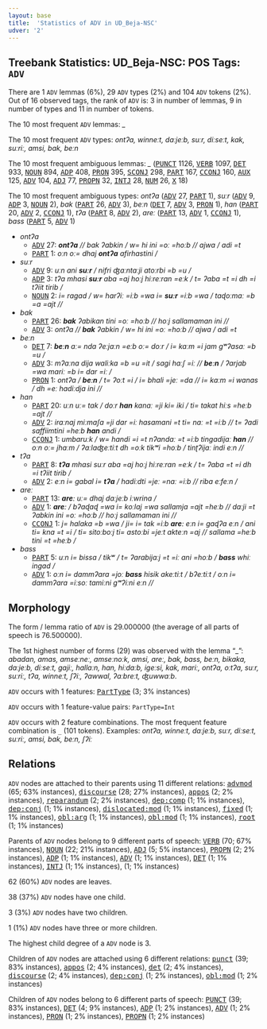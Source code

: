 ```yaml
---
layout: base
title:  'Statistics of ADV in UD_Beja-NSC'
udver: '2'
---
```


## Treebank Statistics: UD_Beja-NSC: POS Tags: `ADV`

There are 1 `ADV` lemmas (6%), 29 `ADV` types (2%) and 104 `ADV` tokens (2%).
Out of 16 observed tags, the rank of `ADV` is: 3 in number of lemmas, 9 in number of types and 11 in number of tokens.

The 10 most frequent `ADV` lemmas: <em>_</em>

The 10 most frequent `ADV` types:  <em>ontʔa, winneːt, daːjeːb, suːr, diːseːt, kak, suːriː, amsi, bak, beːn</em>

The 10 most frequent ambiguous lemmas: <em>_</em> (<tt><a href="bej_nsc-pos-PUNCT.html">PUNCT</a></tt> 1126, <tt><a href="bej_nsc-pos-VERB.html">VERB</a></tt> 1097, <tt><a href="bej_nsc-pos-DET.html">DET</a></tt> 933, <tt><a href="bej_nsc-pos-NOUN.html">NOUN</a></tt> 894, <tt><a href="bej_nsc-pos-ADP.html">ADP</a></tt> 408, <tt><a href="bej_nsc-pos-PRON.html">PRON</a></tt> 395, <tt><a href="bej_nsc-pos-SCONJ.html">SCONJ</a></tt> 298, <tt><a href="bej_nsc-pos-PART.html">PART</a></tt> 167, <tt><a href="bej_nsc-pos-CCONJ.html">CCONJ</a></tt> 160, <tt><a href="bej_nsc-pos-AUX.html">AUX</a></tt> 125, <tt><a href="bej_nsc-pos-ADV.html">ADV</a></tt> 104, <tt><a href="bej_nsc-pos-ADJ.html">ADJ</a></tt> 77, <tt><a href="bej_nsc-pos-PROPN.html">PROPN</a></tt> 32, <tt><a href="bej_nsc-pos-INTJ.html">INTJ</a></tt> 28, <tt><a href="bej_nsc-pos-NUM.html">NUM</a></tt> 26, <tt><a href="bej_nsc-pos-X.html">X</a></tt> 18)

The 10 most frequent ambiguous types:  <em>ontʔa</em> (<tt><a href="bej_nsc-pos-ADV.html">ADV</a></tt> 27, <tt><a href="bej_nsc-pos-PART.html">PART</a></tt> 1), <em>suːr</em> (<tt><a href="bej_nsc-pos-ADV.html">ADV</a></tt> 9, <tt><a href="bej_nsc-pos-ADP.html">ADP</a></tt> 3, <tt><a href="bej_nsc-pos-NOUN.html">NOUN</a></tt> 2), <em>bak</em> (<tt><a href="bej_nsc-pos-PART.html">PART</a></tt> 26, <tt><a href="bej_nsc-pos-ADV.html">ADV</a></tt> 3), <em>beːn</em> (<tt><a href="bej_nsc-pos-DET.html">DET</a></tt> 7, <tt><a href="bej_nsc-pos-ADV.html">ADV</a></tt> 3, <tt><a href="bej_nsc-pos-PRON.html">PRON</a></tt> 1), <em>han</em> (<tt><a href="bej_nsc-pos-PART.html">PART</a></tt> 20, <tt><a href="bej_nsc-pos-ADV.html">ADV</a></tt> 2, <tt><a href="bej_nsc-pos-CCONJ.html">CCONJ</a></tt> 1), <em>tʔa</em> (<tt><a href="bej_nsc-pos-PART.html">PART</a></tt> 8, <tt><a href="bej_nsc-pos-ADV.html">ADV</a></tt> 2), <em>areː</em> (<tt><a href="bej_nsc-pos-PART.html">PART</a></tt> 13, <tt><a href="bej_nsc-pos-ADV.html">ADV</a></tt> 1, <tt><a href="bej_nsc-pos-CCONJ.html">CCONJ</a></tt> 1), <em>bass</em> (<tt><a href="bej_nsc-pos-PART.html">PART</a></tt> 5, <tt><a href="bej_nsc-pos-ADV.html">ADV</a></tt> 1)


* <em>ontʔa</em>
  * <tt><a href="bej_nsc-pos-ADV.html">ADV</a></tt> 27: <em><b>ontʔa</b> // bak ʔabkin / w= hi ini =oː =hoːb // ajwa / adi =t</em>
  * <tt><a href="bej_nsc-pos-PART.html">PART</a></tt> 1: <em>oːn oː= dhaj <b>ontʔa</b> afirhastini /</em>
* <em>suːr</em>
  * <tt><a href="bej_nsc-pos-ADV.html">ADV</a></tt> 9: <em>uːn ani <b>suːr</b> / nifri ʤaːntaːji atoːrbi =b =u /</em>
  * <tt><a href="bej_nsc-pos-ADP.html">ADP</a></tt> 3: <em>tʔa mhasi <b>suːr</b> aba =aj hoːj hiːreːran =eːk / t= ʔaba =t =i dh =i tʔiit tirib /</em>
  * <tt><a href="bej_nsc-pos-NOUN.html">NOUN</a></tt> 2: <em>i= ragad / w= harʔiː =iːb =wa i= <b>suːr</b> =iːb =wa / taɖoːmaː =b =a =ajt //</em>
* <em>bak</em>
  * <tt><a href="bej_nsc-pos-PART.html">PART</a></tt> 26: <em><b>bak</b> ʔabikan tini =oː =hoːb // hoːj sallamaman ini //</em>
  * <tt><a href="bej_nsc-pos-ADV.html">ADV</a></tt> 3: <em>ontʔa // <b>bak</b> ʔabkin / w= hi ini =oː =hoːb // ajwa / adi =t</em>
* <em>beːn</em>
  * <tt><a href="bej_nsc-pos-DET.html">DET</a></tt> 7: <em><b>beːn</b> aː= nda ʔeːjaːn =eːb oː= doːr / i= kaːm =i jam gʷʔasaː =b =u /</em>
  * <tt><a href="bej_nsc-pos-ADV.html">ADV</a></tt> 3: <em>mʔaːna dija waliːka =b =u =it / sagi haːʃ =iː // <b>beːn</b> / ʔarjab =wa mariː =b i= dar =iː /</em>
  * <tt><a href="bej_nsc-pos-PRON.html">PRON</a></tt> 1: <em>ontʔa / <b>beːn</b> / t= ʔoːt =i / i= bhali =jeː =da // i= kaːm =i wanas / dh =eː hadiːdja ini //</em>
* <em>han</em>
  * <tt><a href="bej_nsc-pos-PART.html">PART</a></tt> 20: <em>uːn uː= tak / doːr <b>han</b> kanaː =ji ki= iki / ti= takat hiːs =heːb =ajt //</em>
  * <tt><a href="bej_nsc-pos-ADV.html">ADV</a></tt> 2: <em>iraːnaj miːmaʃa =ji dar =iː hasamani =t ti= naː =t =iːb // t= ʔadi saffiimtini =heːb <b>han</b> andi /</em>
  * <tt><a href="bej_nsc-pos-CCONJ.html">CCONJ</a></tt> 1: <em>umbaruːk / w= handi =i =t nʔandaː =t =iːb tingadijaː <b>han</b> // oːn oː= jhaːm / ʔaːlaʤeːtiːt dh =oːk tikʷi =hoːb / tinʈʔijaː indi eːn //</em>
* <em>tʔa</em>
  * <tt><a href="bej_nsc-pos-PART.html">PART</a></tt> 8: <em><b>tʔa</b> mhasi suːr aba =aj hoːj hiːreːran =eːk / t= ʔaba =t =i dh =i tʔiit tirib /</em>
  * <tt><a href="bej_nsc-pos-ADV.html">ADV</a></tt> 2: <em>eːn i= gabal i= <b>tʔa</b> / hadiːdti =jeː =naː =iːb // riba eːfeːn /</em>
* <em>areː</em>
  * <tt><a href="bej_nsc-pos-PART.html">PART</a></tt> 13: <em><b>areː</b> uː= dhaj daːjeːb iːwrina /</em>
  * <tt><a href="bej_nsc-pos-ADV.html">ADV</a></tt> 1: <em><b>areː</b> / bʔaɖaɖ =wa i= koːlaj =wa sallamja =ajt =heːb // daːji =t ʔabkin ini =oː =hoːb // hoːj sallamaman ini //</em>
  * <tt><a href="bej_nsc-pos-CCONJ.html">CCONJ</a></tt> 1: <em>j= halaka =b =wa / ji= i= tak =iːb <b>areː</b> eːn i= gaɖʔa eːn / ani ti= kna =t =i / ti= sitoːboːj ti= astoːbi =jeːt akteːn =aj // sallama =heːb tini =t =heːb /</em>
* <em>bass</em>
  * <tt><a href="bej_nsc-pos-PART.html">PART</a></tt> 5: <em>uːn i= bissa / tikʷ / t= ʔarabijaːj =t =iː ani =hoːb / <b>bass</b> whiː ingad /</em>
  * <tt><a href="bej_nsc-pos-ADV.html">ADV</a></tt> 1: <em>oːn i= dammʔara =joː <b>bass</b> hisik akeːtiːt / bʔeːtiːt / oːn i= dammʔara =iːsoː tamiːni gʷʔiːni eːn //</em>

## Morphology

The form / lemma ratio of `ADV` is 29.000000 (the average of all parts of speech is 76.500000).

The 1st highest number of forms (29) was observed with the lemma “_”: <em>abadan, amas, amseːneː, amseːnoːk, amsi, areː, bak, bass, beːn, bikaka, daːjeːb, diːseːt, gajiː, hallaːn, han, hiːdaːb, igeːsi, kak, mariː, ontʔa, oːtʔa, suːr, suːriː, tʔa, winneːt, ʃʔiː, ʔawwal, ʔaːbreːt, ʤuwwaːb</em>.

`ADV` occurs with 1 features: <tt><a href="bej_nsc-feat-PartType.html">PartType</a></tt> (3; 3% instances)

`ADV` occurs with 1 feature-value pairs: `PartType=Int`

`ADV` occurs with 2 feature combinations.
The most frequent feature combination is `_` (101 tokens).
Examples: <em>ontʔa, winneːt, daːjeːb, suːr, diːseːt, suːriː, amsi, bak, beːn, ʃʔiː</em>


## Relations

`ADV` nodes are attached to their parents using 11 different relations: <tt><a href="bej_nsc-dep-advmod.html">advmod</a></tt> (65; 63% instances), <tt><a href="bej_nsc-dep-discourse.html">discourse</a></tt> (28; 27% instances), <tt><a href="bej_nsc-dep-appos.html">appos</a></tt> (2; 2% instances), <tt><a href="bej_nsc-dep-reparandum.html">reparandum</a></tt> (2; 2% instances), <tt><a href="bej_nsc-dep-dep-comp.html">dep:comp</a></tt> (1; 1% instances), <tt><a href="bej_nsc-dep-dep-conj.html">dep:conj</a></tt> (1; 1% instances), <tt><a href="bej_nsc-dep-dislocated-mod.html">dislocated:mod</a></tt> (1; 1% instances), <tt><a href="bej_nsc-dep-fixed.html">fixed</a></tt> (1; 1% instances), <tt><a href="bej_nsc-dep-obl-arg.html">obl:arg</a></tt> (1; 1% instances), <tt><a href="bej_nsc-dep-obl-mod.html">obl:mod</a></tt> (1; 1% instances), <tt><a href="bej_nsc-dep-root.html">root</a></tt> (1; 1% instances)

Parents of `ADV` nodes belong to 9 different parts of speech: <tt><a href="bej_nsc-pos-VERB.html">VERB</a></tt> (70; 67% instances), <tt><a href="bej_nsc-pos-NOUN.html">NOUN</a></tt> (22; 21% instances), <tt><a href="bej_nsc-pos-ADJ.html">ADJ</a></tt> (5; 5% instances), <tt><a href="bej_nsc-pos-PROPN.html">PROPN</a></tt> (2; 2% instances), <tt><a href="bej_nsc-pos-ADP.html">ADP</a></tt> (1; 1% instances), <tt><a href="bej_nsc-pos-ADV.html">ADV</a></tt> (1; 1% instances), <tt><a href="bej_nsc-pos-DET.html">DET</a></tt> (1; 1% instances), <tt><a href="bej_nsc-pos-INTJ.html">INTJ</a></tt> (1; 1% instances),  (1; 1% instances)

62 (60%) `ADV` nodes are leaves.

38 (37%) `ADV` nodes have one child.

3 (3%) `ADV` nodes have two children.

1 (1%) `ADV` nodes have three or more children.

The highest child degree of a `ADV` node is 3.

Children of `ADV` nodes are attached using 6 different relations: <tt><a href="bej_nsc-dep-punct.html">punct</a></tt> (39; 83% instances), <tt><a href="bej_nsc-dep-appos.html">appos</a></tt> (2; 4% instances), <tt><a href="bej_nsc-dep-det.html">det</a></tt> (2; 4% instances), <tt><a href="bej_nsc-dep-discourse.html">discourse</a></tt> (2; 4% instances), <tt><a href="bej_nsc-dep-dep-conj.html">dep:conj</a></tt> (1; 2% instances), <tt><a href="bej_nsc-dep-obl-mod.html">obl:mod</a></tt> (1; 2% instances)

Children of `ADV` nodes belong to 6 different parts of speech: <tt><a href="bej_nsc-pos-PUNCT.html">PUNCT</a></tt> (39; 83% instances), <tt><a href="bej_nsc-pos-DET.html">DET</a></tt> (4; 9% instances), <tt><a href="bej_nsc-pos-ADP.html">ADP</a></tt> (1; 2% instances), <tt><a href="bej_nsc-pos-ADV.html">ADV</a></tt> (1; 2% instances), <tt><a href="bej_nsc-pos-PRON.html">PRON</a></tt> (1; 2% instances), <tt><a href="bej_nsc-pos-PROPN.html">PROPN</a></tt> (1; 2% instances)

